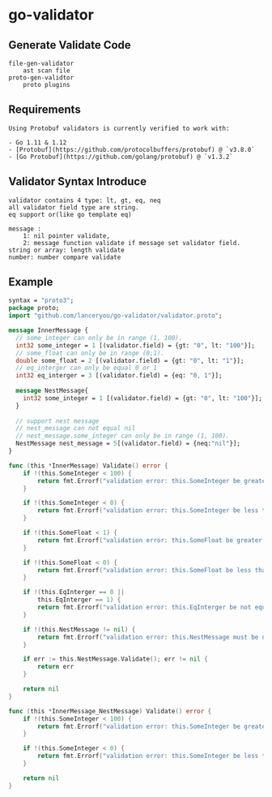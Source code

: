 # go-validator


##  Generate Validate Code

    file-gen-validator 
        ast scan file
    proto-gen-validtor
        proto plugins
        

## Requirements

    Using Protobuf validators is currently verified to work with:
    
    - Go 1.11 & 1.12
    - [Protobuf](https://github.com/protocolbuffers/protobuf) @ `v3.8.0`
    - [Go Protobuf](https://github.com/golang/protobuf) @ `v1.3.2`
    
## Validator Syntax Introduce

    validator contains 4 type: lt, gt, eq, neq
    all validator field type are string.
    eq support or(like go template eq)
    
    message : 
        1: nil pointer validate, 
        2: message function validate if message set validator field.
    string or array: length validate
    number: number compare validate
 
## Example

```proto
syntax = "proto3";
package proto;
import "github.com/lanceryou/go-validator/validator.proto";

message InnerMessage {
  // some_integer can only be in range (1, 100).
  int32 some_integer = 1 [(validator.field) = {gt: "0", lt: "100"}];
  // some_float can only be in range (0;1).
  double some_float = 2 [(validator.field) = {gt: "0", lt: "1"}];
  // eq_interger can only be equal 0 or 1
  int32 eq_interger = 3 [(validator.field) = {eq: "0, 1"}];
  
  message NestMessage{
    int32 some_integer = 1 [(validator.field) = {gt: "0", lt: "100"}];
  }
  
  // support nest message
  // nest_message can not equal nil
  // nest_message.some_integer can only be in range (1, 100).
  NestMessage nest_message = 5[(validator.field) = {neq:"nil"}];
}

```  

```go
func (this *InnerMessage) Validate() error {
	if !(this.SomeInteger < 100) {
		return fmt.Errorf("validation error: this.SomeInteger be greater than 100")
	}

	if !(this.SomeInteger < 0) {
		return fmt.Errorf("validation error: this.SomeInteger be less than 0")
	}

	if !(this.SomeFloat < 1) {
		return fmt.Errorf("validation error: this.SomeFloat be greater than 1")
	}

	if !(this.SomeFloat < 0) {
		return fmt.Errorf("validation error: this.SomeFloat be less than 0")
	}

	if !(this.EqInterger == 0 ||
		this.EqInterger == 1) {
		return fmt.Errorf("validation error: this.EqInterger be not equal 0, 1")
	}

	if !(this.NestMessage != nil) {
		return fmt.Errorf("validation error: this.NestMessage must be not equal nil")
	}

	if err := this.NestMessage.Validate(); err != nil {
		return err
	}

	return nil
}

func (this *InnerMessage_NestMessage) Validate() error {
	if !(this.SomeInteger < 100) {
		return fmt.Errorf("validation error: this.SomeInteger be greater than 100")
	}

	if !(this.SomeInteger < 0) {
		return fmt.Errorf("validation error: this.SomeInteger be less than 0")
	}

	return nil
}
```